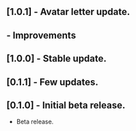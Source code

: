 ## [1.0.1] - Avatar letter update.
## - Improvements 

## [1.0.0] - Stable update.

## [0.1.1] - Few updates.

## [0.1.0] - Initial beta release.

* Beta release.
